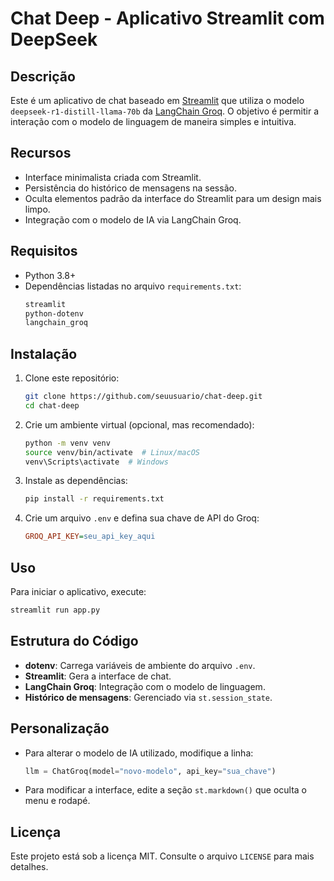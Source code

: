 # Chat Deep - Aplicativo Streamlit com DeepSeek

## Descrição
Este é um aplicativo de chat baseado em [Streamlit](https://streamlit.io/) que utiliza o modelo `deepseek-r1-distill-llama-70b` da [LangChain Groq](https://python.langchain.com/docs/integrations/llms/groq). O objetivo é permitir a interação com o modelo de linguagem de maneira simples e intuitiva.

## Recursos
- Interface minimalista criada com Streamlit.
- Persistência do histórico de mensagens na sessão.
- Oculta elementos padrão da interface do Streamlit para um design mais limpo.
- Integração com o modelo de IA via LangChain Groq.

## Requisitos
- Python 3.8+
- Dependências listadas no arquivo `requirements.txt`:
  ```txt
  streamlit
  python-dotenv
  langchain_groq
  ```

## Instalação
1. Clone este repositório:
   ```sh
   git clone https://github.com/seuusuario/chat-deep.git
   cd chat-deep
   ```
2. Crie um ambiente virtual (opcional, mas recomendado):
   ```sh
   python -m venv venv
   source venv/bin/activate  # Linux/macOS
   venv\Scripts\activate  # Windows
   ```
3. Instale as dependências:
   ```sh
   pip install -r requirements.txt
   ```
4. Crie um arquivo `.env` e defina sua chave de API do Groq:
   ```ini
   GROQ_API_KEY=seu_api_key_aqui
   ```

## Uso
Para iniciar o aplicativo, execute:
```sh
streamlit run app.py
```

## Estrutura do Código
- **dotenv**: Carrega variáveis de ambiente do arquivo `.env`.
- **Streamlit**: Gera a interface de chat.
- **LangChain Groq**: Integração com o modelo de linguagem.
- **Histórico de mensagens**: Gerenciado via `st.session_state`.

## Personalização
- Para alterar o modelo de IA utilizado, modifique a linha:
  ```python
  llm = ChatGroq(model="novo-modelo", api_key="sua_chave")
  ```
- Para modificar a interface, edite a seção `st.markdown()` que oculta o menu e rodapé.

## Licença
Este projeto está sob a licença MIT. Consulte o arquivo `LICENSE` para mais detalhes.
